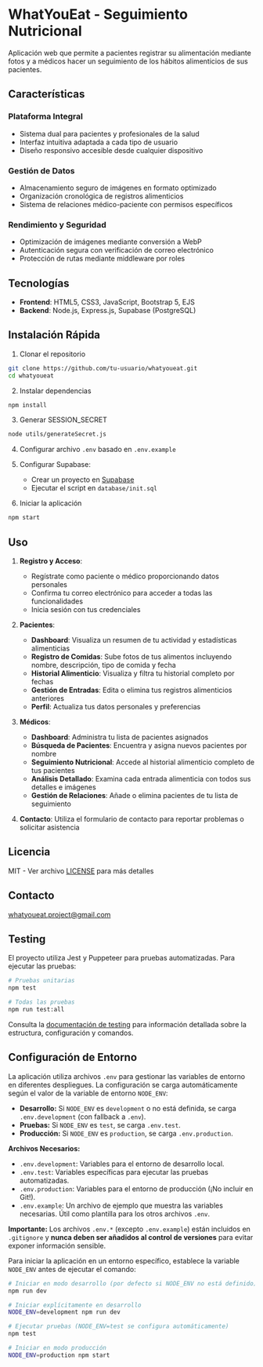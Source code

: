 # WhatYouEat - Seguimiento Nutricional

Aplicación web que permite a pacientes registrar su alimentación mediante fotos y a médicos hacer un seguimiento de los hábitos alimenticios de sus pacientes.

## Características

### Plataforma Integral
- Sistema dual para pacientes y profesionales de la salud
- Interfaz intuitiva adaptada a cada tipo de usuario
- Diseño responsivo accesible desde cualquier dispositivo

### Gestión de Datos
- Almacenamiento seguro de imágenes en formato optimizado
- Organización cronológica de registros alimenticios
- Sistema de relaciones médico-paciente con permisos específicos

### Rendimiento y Seguridad
- Optimización de imágenes mediante conversión a WebP
- Autenticación segura con verificación de correo electrónico
- Protección de rutas mediante middleware por roles

## Tecnologías

- **Frontend**: HTML5, CSS3, JavaScript, Bootstrap 5, EJS
- **Backend**: Node.js, Express.js, Supabase (PostgreSQL)

## Instalación Rápida

1. Clonar el repositorio
```bash
git clone https://github.com/tu-usuario/whatyoueat.git
cd whatyoueat
```

2. Instalar dependencias
```bash
npm install
```

3. Generar SESSION_SECRET
```bash
node utils/generateSecret.js
```

4. Configurar archivo `.env` basado en `.env.example`

5. Configurar Supabase:
   - Crear un proyecto en [Supabase](https://supabase.com/)
   - Ejecutar el script en `database/init.sql`

6. Iniciar la aplicación
```bash
npm start
```

## Uso

1. **Registro y Acceso**:
   - Regístrate como paciente o médico proporcionando datos personales
   - Confirma tu correo electrónico para acceder a todas las funcionalidades
   - Inicia sesión con tus credenciales

2. **Pacientes**:
   - **Dashboard**: Visualiza un resumen de tu actividad y estadísticas alimenticias
   - **Registro de Comidas**: Sube fotos de tus alimentos incluyendo nombre, descripción, tipo de comida y fecha
   - **Historial Alimenticio**: Visualiza y filtra tu historial completo por fechas
   - **Gestión de Entradas**: Edita o elimina tus registros alimenticios anteriores
   - **Perfil**: Actualiza tus datos personales y preferencias

3. **Médicos**:
   - **Dashboard**: Administra tu lista de pacientes asignados
   - **Búsqueda de Pacientes**: Encuentra y asigna nuevos pacientes por nombre
   - **Seguimiento Nutricional**: Accede al historial alimenticio completo de tus pacientes
   - **Análisis Detallado**: Examina cada entrada alimenticia con todos sus detalles e imágenes
   - **Gestión de Relaciones**: Añade o elimina pacientes de tu lista de seguimiento

4. **Contacto**: Utiliza el formulario de contacto para reportar problemas o solicitar asistencia

## Licencia

MIT - Ver archivo [LICENSE](LICENSE) para más detalles

## Contacto

whatyoueat.project@gmail.com

## Testing

El proyecto utiliza Jest y Puppeteer para pruebas automatizadas. Para ejecutar las pruebas:

```bash
# Pruebas unitarias
npm test

# Todas las pruebas
npm run test:all
```

Consulta la [documentación de testing](docs/testing.md) para información detallada sobre la estructura, configuración y comandos.

## Configuración de Entorno

La aplicación utiliza archivos `.env` para gestionar las variables de entorno en diferentes despliegues. La configuración se carga automáticamente según el valor de la variable de entorno `NODE_ENV`:

- **Desarrollo:** Si `NODE_ENV` es `development` o no está definida, se carga `.env.development` (con fallback a `.env`).
- **Pruebas:** Si `NODE_ENV` es `test`, se carga `.env.test`.
- **Producción:** Si `NODE_ENV` es `production`, se carga `.env.production`.

**Archivos Necesarios:**

- `.env.development`: Variables para el entorno de desarrollo local.
- `.env.test`: Variables específicas para ejecutar las pruebas automatizadas.
- `.env.production`: Variables para el entorno de producción (¡No incluir en Git!).
- `.env.example`: Un archivo de ejemplo que muestra las variables necesarias. Útil como plantilla para los otros archivos `.env`.

**Importante:** Los archivos `.env.*` (excepto `.env.example`) están incluidos en `.gitignore` y **nunca deben ser añadidos al control de versiones** para evitar exponer información sensible.

Para iniciar la aplicación en un entorno específico, establece la variable `NODE_ENV` antes de ejecutar el comando:

```bash
# Iniciar en modo desarrollo (por defecto si NODE_ENV no está definido)
npm run dev

# Iniciar explícitamente en desarrollo
NODE_ENV=development npm run dev

# Ejecutar pruebas (NODE_ENV=test se configura automáticamente)
npm test

# Iniciar en modo producción
NODE_ENV=production npm start
```
